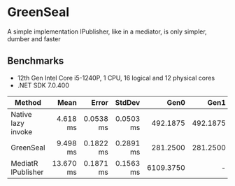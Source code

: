 # GreenSeal

A simple implementation IPublisher, like in a mediator, is only simpler, dumber and faster

## Benchmarks

* 12th Gen Intel Core i5-1240P, 1 CPU, 16 logical and 12 physical cores
* .NET SDK 7.0.400

| Method             | Mean      | Error     | StdDev    | Gen0      | Gen1     | Gen2     | Allocated |
|------------------- |----------:|----------:|----------:|----------:|---------:|---------:|----------:|
| Native lazy invoke |  4.618 ms | 0.0538 ms | 0.0503 ms |  492.1875 | 492.1875 | 492.1875 |   1.53 MB |
| GreenSeal          |  9.498 ms | 0.1822 ms | 0.2891 ms |  281.2500 | 281.2500 | 281.2500 |   1.11 MB |
| MediatR IPublisher | 13.670 ms | 0.1871 ms | 0.1563 ms | 6109.3750 |        - |        - |  36.62 MB |
